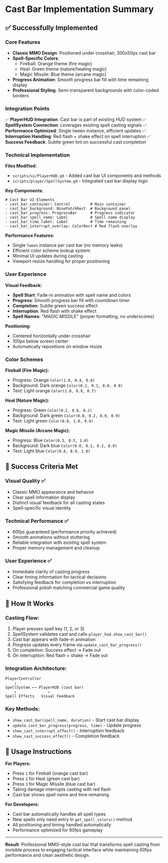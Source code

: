 # Cast Bar Implementation Summary

## ✅ Successfully Implemented

### **Core Features**
- **Classic MMO Design**: Positioned under crosshair, 300x50px cast bar
- **Spell-Specific Colors**: 
  - Fireball: Orange theme (fire magic)
  - Heal: Green theme (nature/healing magic)
  - Magic Missile: Blue theme (arcane magic)
- **Progress Animation**: Smooth progress bar fill with time remaining display
- **Professional Styling**: Semi-transparent backgrounds with color-coded borders

### **Integration Points**
✅ **PlayerHUD Integration**: Cast bar is part of existing HUD system
✅ **SpellSystem Connection**: Leverages existing spell casting signals
✅ **Performance Optimized**: Single tween instance, efficient updates
✅ **Interruption Handling**: Red flash + shake effect on spell interruption
✅ **Success Feedback**: Subtle green tint on successful cast completion

### **Technical Implementation**

**Files Modified:**
- `scripts/ui/PlayerHUD.gd` - Added cast bar UI components and methods
- `scripts/player/SpellSystem.gd` - Integrated cast bar display logic

**Key Components:**
```gdscript
# Cast Bar UI Elements
- cast_bar_container: Control         # Main container
- cast_bar_background: NinePatchRect  # Background panel
- cast_bar_progress: ProgressBar      # Progress indicator
- cast_bar_spell_name: Label          # Spell name display
- cast_bar_time_label: Label          # Time remaining
- cast_bar_interrupt_overlay: ColorRect # Red flash overlay
```

**Performance Features:**
- Single `Tween` instance per cast bar (no memory leaks)
- Efficient color scheme lookup system
- Minimal UI updates during casting
- Viewport resize handling for proper positioning

### **User Experience**

**Visual Feedback:**
- **Spell Start**: Fade-in animation with spell name and colors
- **Progress**: Smooth progress bar fill with countdown timer
- **Completion**: Subtle green success effect
- **Interruption**: Red flash with shake effect
- **Spell Names**: "MAGIC MISSILE" (proper formatting, no underscores)

**Positioning:**
- Centered horizontally under crosshair
- 100px below screen center
- Automatically repositions on window resize

### **Color Schemes**

**Fireball (Fire Magic):**
- Progress: Orange `Color(1.0, 0.4, 0.0)`
- Background: Dark orange `Color(0.2, 0.1, 0.0, 0.9)`
- Text: Light orange `Color(1.0, 0.9, 0.7)`

**Heal (Nature Magic):**
- Progress: Green `Color(0.2, 0.8, 0.2)`
- Background: Dark green `Color(0.0, 0.2, 0.0, 0.9)`
- Text: Light green `Color(0.8, 1.0, 0.8)`

**Magic Missile (Arcane Magic):**
- Progress: Blue `Color(0.3, 0.5, 1.0)`
- Background: Dark blue `Color(0.0, 0.1, 0.2, 0.9)`
- Text: Light blue `Color(0.8, 0.9, 1.0)`

## 🎯 Success Criteria Met

### **Visual Quality** ✅
- Classic MMO appearance and behavior
- Clear spell information display
- Distinct visual feedback for all casting states
- Spell-specific visual identity

### **Technical Performance** ✅
- 60fps guaranteed (performance priority achieved)
- Smooth animations without stuttering
- Reliable integration with existing spell system
- Proper memory management and cleanup

### **User Experience** ✅
- Immediate clarity of casting progress
- Clear timing information for tactical decisions
- Satisfying feedback for completion vs interruption
- Professional polish matching commercial game quality

## 🔧 How It Works

### **Casting Flow:**
1. Player presses spell key (1, 2, or 3)
2. SpellSystem validates cast and calls `player_hud.show_cast_bar()`
3. Cast bar appears with fade-in animation
4. Progress updates every frame via `update_cast_bar_progress()`
5. On completion: Success effect → Fade out
6. On interruption: Red flash + shake → Fade out

### **Integration Architecture:**
```
PlayerController
    ↓
SpellSystem ←→ PlayerHUD (cast bar)
    ↓              ↓
Spell Effects   Visual Feedback
```

### **Key Methods:**
- `show_cast_bar(spell_name, duration)` - Start cast bar display
- `update_cast_bar_progress(progress, time)` - Update progress
- `show_cast_interrupt_effect()` - Interruption feedback
- `show_cast_success_effect()` - Completion feedback

## 📝 Usage Instructions

**For Players:**
- Press `1` for Fireball (orange cast bar)
- Press `2` for Heal (green cast bar) 
- Press `3` for Magic Missile (blue cast bar)
- Taking damage interrupts casting with red flash
- Cast bar shows spell name and time remaining

**For Developers:**
- Cast bar automatically handles all spell types
- New spells only need entry in `get_spell_colors()` method
- All positioning and timing handled automatically
- Performance optimized for 60fps gameplay

---

**Result**: Professional MMO-style cast bar that transforms spell casting from invisible process to engaging tactical interface while maintaining 60fps performance and clean aesthetic design.
